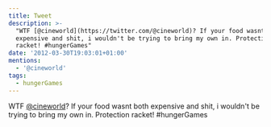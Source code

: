 ```yaml
---
title: Tweet
description: >-
  "WTF [@cineworld](https://twitter.com/@cineworld)? If your food wasnt both
  expensive and shit, i wouldn't be trying to bring my own in. Protection
  racket! #hungerGames"
date: '2012-03-30T19:03:01+01:00'
mentions:
  - '@cineworld'
tags:
  - hungerGames
---
```

WTF [@cineworld](https://twitter.com/@cineworld)? If your food wasnt both expensive and shit, i wouldn't be trying to bring my own in. Protection racket! #hungerGames

